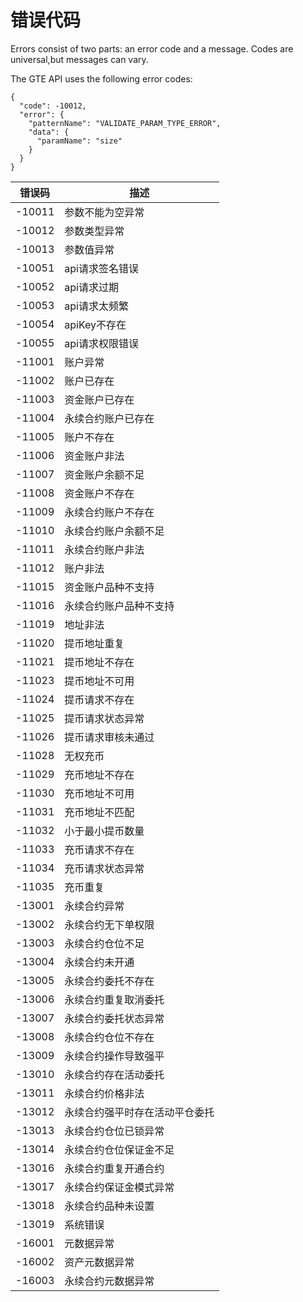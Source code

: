 # 错误代码

<aside class="notice">
Errors consist of two parts: an error code and a message.
Codes are universal,but messages can vary.
</aside>

The GTE API uses the following error codes:

```sell
{
  "code": -10012,
  "error": {
    "patternName": "VALIDATE_PARAM_TYPE_ERROR",
    "data": {
      "paramName": "size"
    }
  }
}
```

错误码 | 描述
---------- | -------
-10011 | 参数不能为空异常
-10012 | 参数类型异常
-10013 | 参数值异常
-10051 | api请求签名错误
-10052 | api请求过期
-10053 | api请求太频繁
-10054 | apiKey不存在
-10055 | api请求权限错误
-11001 | 账户异常
-11002 | 账户已存在
-11003 | 资金账户已存在
-11004 | 永续合约账户已存在
-11005 | 账户不存在
-11006 | 资金账户非法
-11007 | 资金账户余额不足
-11008 | 资金账户不存在
-11009 | 永续合约账户不存在
-11010 | 永续合约账户余额不足
-11011 | 永续合约账户非法
-11012 | 账户非法
-11015 | 资金账户品种不支持
-11016 | 永续合约账户品种不支持
-11019 | 地址非法
-11020 | 提币地址重复
-11021 | 提币地址不存在
-11023 | 提币地址不可用
-11024 | 提币请求不存在
-11025 | 提币请求状态异常
-11026 | 提币请求审核未通过
-11028 | 无权充币
-11029 | 充币地址不存在
-11030 | 充币地址不可用
-11031 | 充币地址不匹配
-11032 | 小于最小提币数量
-11033 | 充币请求不存在
-11034 | 充币请求状态异常
-11035 | 充币重复
-13001 | 永续合约异常
-13002 | 永续合约无下单权限
-13003 | 永续合约仓位不足
-13004 | 永续合约未开通
-13005 | 永续合约委托不存在
-13006 | 永续合约重复取消委托
-13007 | 永续合约委托状态异常
-13008 | 永续合约仓位不存在
-13009 | 永续合约操作导致强平
-13010 | 永续合约存在活动委托
-13011 | 永续合约价格非法
-13012 | 永续合约强平时存在活动平仓委托
-13013 | 永续合约仓位已锁异常
-13014 | 永续合约仓位保证金不足
-13016 | 永续合约重复开通合约
-13017 | 永续合约保证金模式异常
-13018 | 永续合约品种未设置
-13019 | 系统错误
-16001 | 元数据异常
-16002 | 资产元数据异常
-16003 | 永续合约元数据异常


